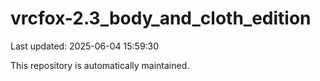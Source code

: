 # vrcfox-2.3_body_and_cloth_edition

Last updated: 2025-06-04 15:59:30

This repository is automatically maintained.
